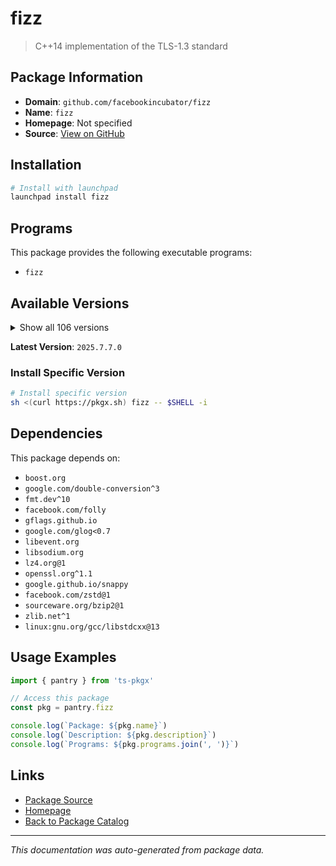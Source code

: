 # fizz

> C++14 implementation of the TLS-1.3 standard

## Package Information

- **Domain**: `github.com/facebookincubator/fizz`
- **Name**: `fizz`
- **Homepage**: Not specified
- **Source**: [View on GitHub](https://github.com/pkgxdev/pantry/tree/main/projects/github.com/facebookincubator/fizz/package.yml)

## Installation

```bash
# Install with launchpad
launchpad install fizz
```

## Programs

This package provides the following executable programs:

- `fizz`

## Available Versions

<details>
<summary>Show all 106 versions</summary>

- `2025.7.7.0`, `2025.6.9.0`, `2025.6.30.0`, `2025.6.23.0`, `2025.6.2.0`
- `2025.6.16.0`, `2025.5.5.0`, `2025.5.26.0`, `2025.5.19.0`, `2025.5.12.0`
- `2025.4.7.0`, `2025.4.28.0`, `2025.4.21.0`, `2025.4.14.0`, `2025.3.31.0`
- `2025.3.3.0`, `2025.3.24.0`, `2025.3.17.0`, `2025.3.10.0`, `2025.2.3.0`
- `2025.2.17.0`, `2025.2.10.0`, `2025.1.6.0`, `2025.1.27.0`, `2025.1.20.0`
- `2025.1.13.0`, `2024.9.30.0`, `2024.9.23.0`, `2024.9.2.0`, `2024.9.16.0`
- `2024.8.5.0`, `2024.8.26.0`, `2024.8.19.0`, `2024.8.12.0`, `2024.7.8.0`
- `2024.7.29.0`, `2024.7.22.0`, `2024.7.15.0`, `2024.7.1.0`, `2024.6.24.0`
- `2024.6.17.0`, `2024.6.10.0`, `2024.5.27.0`, `2024.5.20.0`, `2024.5.13.0`
- `2024.4.8.0`, `2024.4.29.0`, `2024.4.22.0`, `2024.4.15.0`, `2024.4.1.0`
- `2024.3.4.0`, `2024.3.25.0`, `2024.3.18.0`, `2024.3.11.0`, `2024.2.5.0`
- `2024.2.26.0`, `2024.2.19.0`, `2024.2.12.0`, `2024.12.9.0`, `2024.12.30.0`
- `2024.12.23.0`, `2024.12.2.0`, `2024.12.16.0`, `2024.11.4.0`, `2024.11.25.0`
- `2024.11.18.0`, `2024.11.11.0`, `2024.10.7.0`, `2024.10.28.0`, `2024.10.21.0`
- `2024.10.14.0`, `2024.1.8.0`, `2024.1.29.0`, `2024.1.22.0`, `2024.1.15.0`
- `2024.1.1.0`, `2023.9.4.0`, `2023.9.25.0`, `2023.9.18.0`, `2023.9.11.0`
- `2023.8.28.0`, `2023.8.14.0`, `2023.7.3.0`, `2023.7.24.0`, `2023.7.17.0`
- `2023.7.10.0`, `2023.6.8.0`, `2023.6.26.0`, `2023.6.19.0`, `2023.5.8.0`
- `2023.5.22.0`, `2023.5.15.0`, `2023.5.1.0`, `2023.12.4.0`, `2023.12.25.0`
- `2023.12.18.0`, `2023.12.11.0`, `2023.11.6.0`, `2023.11.27.0`, `2023.11.20.0`
- `2023.11.13.0`, `2023.10.9.0`, `2023.10.30.0`, `2023.10.23.0`, `2023.10.2.0`
- `2023.10.16.0`

</details>

**Latest Version**: `2025.7.7.0`

### Install Specific Version

```bash
# Install specific version
sh <(curl https://pkgx.sh) fizz -- $SHELL -i
```

## Dependencies

This package depends on:

- `boost.org`
- `google.com/double-conversion^3`
- `fmt.dev^10`
- `facebook.com/folly`
- `gflags.github.io`
- `google.com/glog<0.7`
- `libevent.org`
- `libsodium.org`
- `lz4.org@1`
- `openssl.org^1.1`
- `google.github.io/snappy`
- `facebook.com/zstd@1`
- `sourceware.org/bzip2@1`
- `zlib.net^1`
- `linux:gnu.org/gcc/libstdcxx@13`

## Usage Examples

```typescript
import { pantry } from 'ts-pkgx'

// Access this package
const pkg = pantry.fizz

console.log(`Package: ${pkg.name}`)
console.log(`Description: ${pkg.description}`)
console.log(`Programs: ${pkg.programs.join(', ')}`)
```

## Links

- [Package Source](https://github.com/pkgxdev/pantry/tree/main/projects/github.com/facebookincubator/fizz/package.yml)
- [Homepage](#)
- [Back to Package Catalog](../../../package-catalog.md)

---

*This documentation was auto-generated from package data.*
